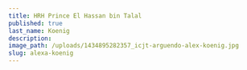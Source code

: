 ```yaml
---
title: HRH Prince El Hassan bin Talal
published: true
last_name: Koenig
description:
image_path: /uploads/1434895282357_icjt-arguendo-alex-koenig.jpg
slug: alexa-koenig
---
```

